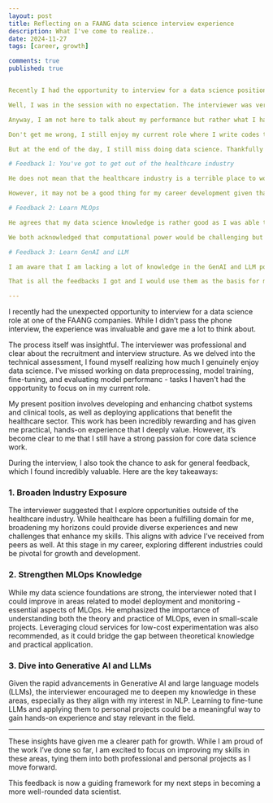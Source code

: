 ```yaml
---
layout: post
title: Reflecting on a FAANG data science interview experience
description: What I've come to realize..
date: 2024-11-27
tags: [career, growth]

comments: true
published: true


Recently I had the opportunity to interview for a data science position at one of the FAANG companies. It was an unexpected interview opportunity as I did not think that I was good enough to get one. Well, someone did think I was good enough based on my resume. Spoiler alert! My performance was not good enough to pass the phone interview.

Well, I was in the session with no expectation. The interviewer was very nice as he explained to me the recruitment process and also the interview process. 

Anyway, I am not here to talk about my performance but rather what I have come to realize. As we got into the technical assessment, I come to realize that I still love doing data science. I miss doing all those data preprocessing and preparation, training and fine tuning models and see how the model's performance is against a real person. This is something is not actively offered to me in my current role.

Don't get me wrong, I still enjoy my current role where I write codes to develop and enhance the chatbot and also various clinical tools, and also deploying my apps knowing that my apps would serve the healthcare cluster and improve the process. No doubt that I have gained practical hands-on experience that I would not trade it for.

But at the end of the day, I still miss doing data science. Thankfully I did not waste the session and decided to ask the interviewer on his general feedback.

# Feedback 1: You've got to get out of the healthcare industry

He does not mean that the healthcare industry is a terrible place to work. Rather, he is suggesting me to get out of the healthcare industry and work in other industries to gain more insights and gain more exposure. This is what my friends have been telling me as well. And I do not disagree with any of them. I myself enjoy working in the healthcare industry, knowing that my apps would be beneficial to everyone eventually. 

However, it may not be a good thing for my career development given that I am still in the early stage of my career. I have been meaning to leave for a while now but I have yet to find opportunities that excite me.

# Feedback 2: Learn MLOps

He agrees that my data science knowledge is rather good as I was able to answer all of the data science questions. However, given that my prior experience has been more of the model development, I am lacking knowledge and experience in the model deployment and monitoring phase. Hence, he suggested for me to learn more about MLOps. I could run simple model development and deployment. Heck, I could go online and read up on the theoretical concepts. That would be more helpful than not knowing anything at all and keep waiting for an opportunity to gain hands-on experience.

We both acknowledged that computational power would be challenging but I could always use one of the cloud service provider to run the model development and deployment in a low cost setting. 

# Feedback 3: Learn GenAI and LLM

I am aware that I am lacking a lot of knowledge in the GenAI and LLM portion given the hype and also my interest in the NLP. He suggested for me to pick up LLM and learn who to fine tune them. I could tie this in with my personal supermarket project that I am running now and also tie it back with the feedback above.

That is all the feedbacks I got and I would use them as the basis for my next improvement phase.

---
```


I recently had the unexpected opportunity to interview for a data science role at one of the FAANG companies. While I didn’t pass the phone interview, the experience was invaluable and gave me a lot to think about.

The process itself was insightful. The interviewer was professional and clear about the recruitment and interview structure. As we delved into the technical assessment, I found myself realizing how much I genuinely enjoy data science. I’ve missed working on data preprocessing, model training, fine-tuning, and evaluating model performanc - tasks I haven't had the opportunity to focus on in my current role.

My present position involves developing and enhancing chatbot systems and clinical tools, as well as deploying applications that benefit the healthcare sector. This work has been incredibly rewarding and has given me practical, hands-on experience that I deeply value. However, it’s become clear to me that I still have a strong passion for core data science work.

During the interview, I also took the chance to ask for general feedback, which I found incredibly valuable. Here are the key takeaways:

### 1. Broaden Industry Exposure
The interviewer suggested that I explore opportunities outside of the healthcare industry. While healthcare has been a fulfilling domain for me, broadening my horizons could provide diverse experiences and new challenges that enhance my skills. This aligns with advice I’ve received from peers as well. At this stage in my career, exploring different industries could be pivotal for growth and development.

### 2. Strengthen MLOps Knowledge
While my data science foundations are strong, the interviewer noted that I could improve in areas related to model deployment and monitoring - essential aspects of MLOps. He emphasized the importance of understanding both the theory and practice of MLOps, even in small-scale projects. Leveraging cloud services for low-cost experimentation was also recommended, as it could bridge the gap between theoretical knowledge and practical application.

### 3. Dive into Generative AI and LLMs
Given the rapid advancements in Generative AI and large language models (LLMs), the interviewer encouraged me to deepen my knowledge in these areas, especially as they align with my interest in NLP. Learning to fine-tune LLMs and applying them to personal projects could be a meaningful way to gain hands-on experience and stay relevant in the field.

<hr>

These insights have given me a clearer path for growth. While I am proud of the work I’ve done so far, I am excited to focus on improving my skills in these areas, tying them into both professional and personal projects as I move forward.

This feedback is now a guiding framework for my next steps in becoming a more well-rounded data scientist.